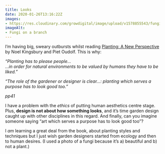 ```yaml
---
title: Looks
date: 2020-01-26T13:16:22Z
images:
- https://res.cloudinary.com/growdigital/image/upload/v1578855543/fungi-5C68C007.jpg
imageAlt:
- Fungi on a branch
---
```


I’m having big, sweary outbursts whilst reading [Planting: A New Perspective](https://oudolf.com/planting-a-new-perspective) by Noel Kingsbury and Piet Oudolf. This is why:

_“Planting has to please people…_  
_…in order for natural environments to be valued by humans they have to be liked.”_

_“The role of the gardener or designer is clear…: planting which serves a purpose has to look good too.”_

_pp41_

I have a problem with the _ethics_ of putting human aesthetics centre stage. Plus, **design is not about how something looks**, and it’s time garden design caught up with other disciplines in this regard. And finally, can you imagine someone saying “art which serves a purpose has to look good too”?

I _am_ learning a great deal from the book, about planting styles and techniques but I just wish garden designers started from ecology and then to human desires. (I used a photo of a fungi because it’s a) beautiful and b) not a plant.)

